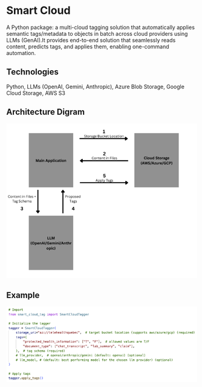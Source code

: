 # Smart Cloud

A Python package: a multi-cloud tagging solution that automatically applies semantic tags/metadata to objects in batch across cloud providers using LLMs (GenAI).It provides end-to-end solution that seamlessly reads content, predicts tags, and applies them, enabling one-command automation.

## Technologies
Python, LLMs (OpenAI, Gemini, Anthropic), Azure Blob Storage, Google Cloud Storage, AWS S3

## Architecture Digram

![Architecture Diagram](assets/Architecture.png)

## Example

![Example](assets/Code.png)
